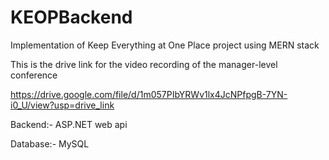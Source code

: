 # KEOPBackend

Implementation of Keep Everything at One Place project using MERN stack

This is the drive link for the video recording of the manager-level conference 

https://drive.google.com/file/d/1m057PIbYRWv1lx4JcNPfpgB-7YN-i0_U/view?usp=drive_link

Backend:- ASP.NET web api 

Database:- MySQL
